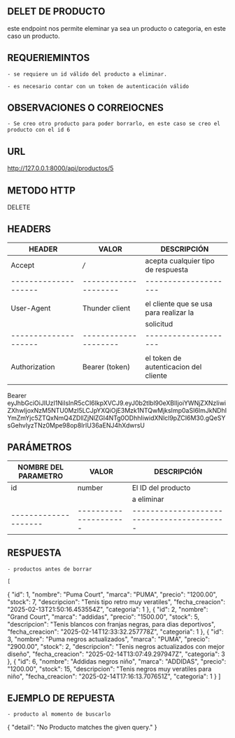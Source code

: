 
## DELET DE PRODUCTO

este endpoint nos permite eleminar ya sea un producto o categoria, en este caso un producto. 

## REQUERIEMINTOS

    - se requiere un id válido del producto a eliminar.

    - es necesario contar con un token de autenticación válido

## OBSERVACIONES O CORREIOCNES

    - Se creo otro producto para poder borrarlo, en este caso se creo el producto con el id 6 

## URL

http://127.0.0.1:8000/api/productos/5

## METODO HTTP

DELETE

## HEADERS 

| HEADER               | VALOR                 | DESCRIPCIÓN                            |
| -------------------- | --------------------- | -----------                            |
|   Accept             | */*                   | acepta cualquier tipo de respuesta     |    
| -------------------- | --------------------  | --------------------                   |
|                      |                       |                                        |
|   User-Agent         | Thunder client        | el cliente que se usa para realizar la |
|                      |                       |  solicitud                             |
| -------------------- | --------------------  | --------------------                   |
|                      |                       |                                        |
| Authorization        | Bearer    (token)     | el token de autenticacion del cliente  |
|                      |                       |  

Bearer eyJhbGciOiJIUzI1NiIsInR5cCI6IkpXVCJ9.eyJ0b2tlbl90eXBlIjoiYWNjZXNzIiwiZXhwIjoxNzM5NTU0MzI5LCJpYXQiOjE3Mzk1NTQwMjksImp0aSI6ImJkNDhlYmZmYjc5ZTQxNmQ4ZDllZjNlZGI4NTg0ODhhIiwidXNlcl9pZCI6M30.gQeSYsGehvlyzTNz0Mpe98op8IrIU36aENJ4hXdwrsU


## PARÁMETROS 

| NOMBRE DEL PARAMETRO | VALOR                 | DESCRIPCIÓN                              |
| -------------------- | --------------------- | -----------                              |
|   id                 | number                   | El ID del producto                    |
|                      |                       |   a eliminar                             |
| -------------------- | --------------------- | -----------------------------------------|



## RESPUESTA

    - productos antes de borrar 

    [
  {
    "id": 1,
    "nombre": "Puma Court",
    "marca": "PUMA",
    "precio": "1200.00",
    "stock": 7,
    "descripcion": "Tenis tipo retro muy veratiles",
    "fecha_creacion": "2025-02-13T21:50:16.453554Z",
    "categoria": 1
  },
  {
    "id": 2,
    "nombre": "Grand Court",
    "marca": "addidas",
    "precio": "1500.00",
    "stock": 5,
    "descripcion": "Tenis blancos con franjas negras, para dias deportivos",
    "fecha_creacion": "2025-02-14T12:33:32.257778Z",
    "categoria": 1
  },
  {
    "id": 3,
    "nombre": "Puma negros actualizados",
    "marca": "PUMA",
    "precio": "2900.00",
    "stock": 2,
    "descripcion": "Tenis negros actualizados con mejor diseño",
    "fecha_creacion": "2025-02-14T13:07:49.297947Z",
    "categoria": 3
  },
  {
    "id": 6,
    "nombre": "Addidas negros niño",
    "marca": "ADDIDAS",
    "precio": "1200.00",
    "stock": 15,
    "descripcion": "Tenis negros muy veratiles para niño",
    "fecha_creacion": "2025-02-14T17:16:13.707651Z",
    "categoria": 1
  }
]



## EJEMPLO DE REPUESTA

    - producto al momento de buscarlo
{
  "detail": "No Producto matches the given query."
}

